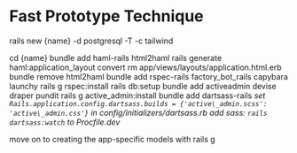 # Fast Prototype Technique


rails new {name} -d postgresql -T -c tailwind 

cd {name}
bundle add haml-rails html2haml
rails generate haml:application_layout convert
rm app/views/layouts/application.html.erb
bundle remove html2haml
bundle add rspec-rails factory_bot_rails capybara launchy
rails g rspec:install
rails db:setup
bundle add activeadmin devise draper pundit
rails g active_admin:install
bundle add dartsass-rails
_set `Rails.application.config.dartsass.builds = {'active\_admin.scss': 'active\_admin.css'}` in config/initializers/dartsass.rb_
_add sass: `rails dartsass:watch` to Procfile.dev_

move on to creating the app-specific models with rails g
